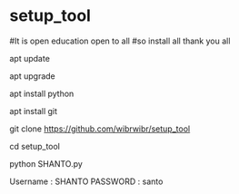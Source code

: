 # setup_tool
#It is open education open to all 
#so install all thank you all 

apt update

apt upgrade

apt install python

apt install git

git clone https://github.com/wibrwibr/setup_tool

cd setup_tool

python SHANTO.py


Username : SHANTO
PASSWORD : santo
